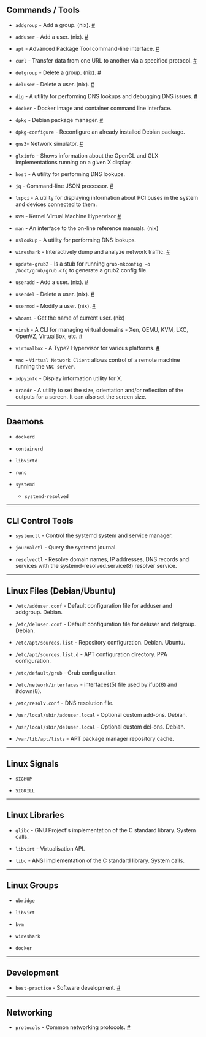 
## Commands / Tools

* `addgroup` - Add a group. (nix). [#](operating-systems/linux/user-management/addgroup.md)

* `adduser` - Add a user. (nix). [#](operating-systems/linux/user-management/adduser.md)

* `apt` - Advanced Package Tool command-line interface. [#](operating-systems/linux/package-management/apt/apt.md)

* `curl` - Transfer data from one URL to another via a specified protocol. [#](networking/curl)

* `delgroup` - Delete a group. (nix). [#](operating-systems/linux/user-management/delgroup.md)

* `deluser` - Delete a user. (nix). [#](operating-systems/linux/user-management/deluser.md)

* `dig` - A utility for performing DNS lookups and debugging DNS issues. [#](networking/dig)

* `docker` - Docker image and container command line interface.

* `dpkg` - Debian package manager. [#](operating-systems/linux/package-management/apt/dpkg.md)

* `dpkg-configure` - Reconfigure an already installed Debian package.

* `gns3`- Network simulator. [#](networking/gns3)

* `glxinfo` - Shows information about the OpenGL and GLX implementations running on a given X display.

* `host` - A utility for performing DNS lookups.

* `jq` - Command-line JSON processor. [#](development/jq)

* `lspci` - A utility for displaying information about PCI buses in the system and devices connected to them.

* `KVM` - Kernel Virtual Machine Hypervisor [#](virtualisaiton/hypervisors/kvm)

* `man` - An interface to the on-line reference manuals. (nix)

* `nslookup` - A utility for performing DNS lookups.

* `wireshark` - Interactively dump and analyze network traffic. [#](networking/wireshark)

* `update-grub2` - Is a stub for running `grub-mkconfig -o /boot/grub/grub.cfg` to generate a grub2 config file.

* `useradd` - Add a user. (nix). [#](operating-systems/linux/user-management/useradd.md)

* `userdel` - Delete a user. (nix). [#](operating-systems/linux/user-management/userdel.md)

* `usermod` - Modify a user. (nix). [#](operating-systems/linux/user-management/usermod.md)

* `whoami` - Get the name of current user. (nix)

* `virsh` - A CLI for managing virtual domains - Xen, QEMU, KVM, LXC, OpenVZ, VirtualBox, etc. [#](virtualisaiton/hypervisors/virsh/01-intro.md)

* `virtualbox` - A Type2 Hypervisor for various platforms. [#](virtualisaiton/hypervisors/virtualbox)

* `vnc` - `Virtual Network Client` allows control of a remote machine running the `VNC server`.

* `xdpyinfo` - Display information utility for X.

* `xrandr` - A utility to set the size, orientation and/or reflection of the outputs for a screen. It can also set the screen size.

---

## Daemons

* `dockerd`

* `containerd`

* `libvirtd`

* `runc`

* `systemd`

    * `systemd-resolved`

---

## CLI Control Tools

* `systemctl` - Control the systemd system and service manager.

* `journalctl` - Query the systemd journal.

* `resolvectl` - Resolve domain names, IP addresses, DNS records and services with the systemd-resolved.service(8) resolver service.

---

## Linux Files (Debian/Ubuntu)

* `/etc/adduser.conf` - Default configuration file for adduser and addgroup. Debian.

* `/etc/deluser.conf` - Default configuration file for deluser and delgroup. Debian.

* `/etc/apt/sources.list` - Repository configuration. Debian. Ubuntu.

* `/etc/apt/sources.list.d` - APT configuration directory. PPA configuration.

* `/etc/default/grub` - Grub configuration.

* `/etc/network/interfaces` - interfaces(5) file used by ifup(8) and ifdown(8).

* `/etc/resolv.conf` - DNS resolution file.

* `/usr/local/sbin/adduser.local` - Optional custom add-ons. Debian.

* `/usr/local/sbin/deluser.local` - Optional custom del-ons. Debian.

* `/var/lib/apt/lists` - APT package manager repository cache.

---

## Linux Signals

* `SIGHUP`

* `SIGKILL`


---

## Linux Libraries

* `glibc` - GNU Project's implementation of the C standard library. System  calls.

* `libvirt` - Virtualisation API.

* `libc` - ANSI implementation of the C standard library.  System  calls.


---

## Linux Groups

* `ubridge`

* `libvirt`

* `kvm`

* `wireshark`

* `docker`


---

## Development

* `best-practice` - Software development. [#](development/best-practice)

---

## Networking

* `protocols` - Common networking protocols. [#](networking/protocols)
